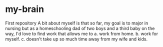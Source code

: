 # my-brain
First repository
A bit about myself is that so far, my goal is to major in nursing but as a homeschooling dad of two boys and a third baby on the way, I'd love to find work that allows me to a. work from home. b. work for myself. c. doesn't take up so much time away from my wife and kids. 
